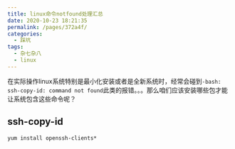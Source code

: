```yaml
---
title: linux命令notfound处理汇总
date: 2020-10-23 18:21:35
permalink: /pages/372a4f/
categories:
  - 踩坑
tags:
  - 杂七杂八
  - linux
---
```

在实际操作linux系统特别是最小化安装或者是全新系统时，经常会碰到`-bash: ssh-copy-id: command not found`此类的报错。。。那么咱们应该安装哪些包才能让系统包含这些命令呢？
<!-- more -->

## ssh-copy-id
```shell
yum install openssh-clients*
```
